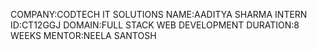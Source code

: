 COMPANY:CODTECH IT SOLUTIONS
NAME:AADITYA SHARMA
INTERN ID:CT12GGJ
DOMAIN:FULL STACK WEB DEVELOPMENT
DURATION:8 WEEKS 
MENTOR:NEELA SANTOSH


